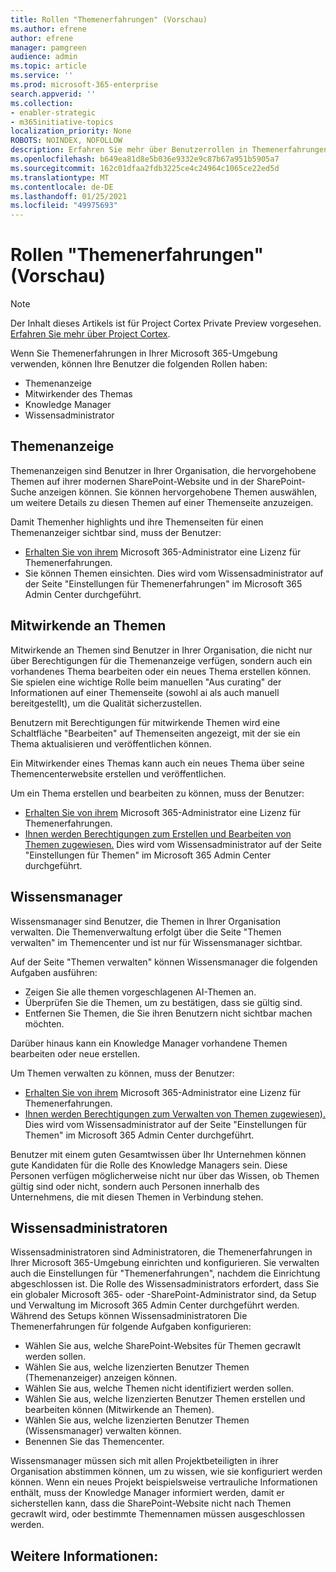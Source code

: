 ```yaml
---
title: Rollen "Themenerfahrungen" (Vorschau)
ms.author: efrene
author: efrene
manager: pamgreen
audience: admin
ms.topic: article
ms.service: ''
ms.prod: microsoft-365-enterprise
search.appverid: ''
ms.collection:
- enabler-strategic
- m365initiative-topics
localization_priority: None
ROBOTS: NOINDEX, NOFOLLOW
description: Erfahren Sie mehr über Benutzerrollen in Themenerfahrungen.
ms.openlocfilehash: b649ea81d8e5b036e9332e9c87b67a951b5905a7
ms.sourcegitcommit: 162c01dfaa2fdb3225ce4c24964c1065ce22ed5d
ms.translationtype: MT
ms.contentlocale: de-DE
ms.lasthandoff: 01/25/2021
ms.locfileid: "49975693"
---
```

# <a name="topic-experiences-roles-preview"></a>Rollen "Themenerfahrungen" (Vorschau)

> [!Note] 
> Der Inhalt dieses Artikels ist für Project Cortex Private Preview vorgesehen. [Erfahren Sie mehr über Project Cortex](https://aka.ms/projectcortex).


Wenn Sie Themenerfahrungen in Ihrer Microsoft 365-Umgebung verwenden, können Ihre Benutzer die folgenden Rollen haben:
-   Themenanzeige
-   Mitwirkender des Themas
-   Knowledge Manager
-   Wissensadministrator

## <a name="topic-viewer"></a>Themenanzeige

Themenanzeigen sind Benutzer in Ihrer Organisation, die hervorgehobene Themen auf ihrer modernen SharePoint-Website und in der SharePoint-Suche anzeigen können. Sie können hervorgehobene Themen auswählen, um weitere Details zu diesen Themen auf einer Themenseite anzuzeigen. 

Damit Themenher highlights und ihre Themenseiten für einen Themenanzeiger sichtbar sind, muss der Benutzer:
-   [Erhalten Sie von ihrem](https://docs.microsoft.com/microsoft-365/knowledge/set-up-topic-experiences#assign-licenses) Microsoft 365-Administrator eine Lizenz für Themenerfahrungen.
-   Sie können Themen einsichten. Dies wird vom Wissensadministrator auf der Seite "Einstellungen für Themenerfahrungen" im Microsoft 365 Admin Center durchgeführt.


## <a name="topic-contributors"></a>Mitwirkende an Themen

Mitwirkende an Themen sind Benutzer in Ihrer Organisation, die nicht nur über Berechtigungen für die Themenanzeige verfügen, sondern auch ein vorhandenes Thema bearbeiten oder ein neues Thema erstellen können. Sie spielen eine wichtige Rolle beim manuellen "Aus curating" der Informationen auf einer Themenseite (sowohl ai als auch manuell bereitgestellt), um die Qualität sicherzustellen.

Benutzern mit Berechtigungen für mitwirkende Themen wird eine Schaltfläche "Bearbeiten" auf Themenseiten angezeigt, mit der sie ein Thema aktualisieren und veröffentlichen können. 

Ein Mitwirkender eines Themas kann auch ein neues Thema über seine Themencenterwebsite erstellen und veröffentlichen.

Um ein Thema erstellen und bearbeiten zu können, muss der Benutzer:

-   [Erhalten Sie von ihrem](https://docs.microsoft.com/microsoft-365/knowledge/set-up-topic-experiences#assign-licenses) Microsoft 365-Administrator eine Lizenz für Themenerfahrungen.
-   [Ihnen werden Berechtigungen zum Erstellen und Bearbeiten von Themen zugewiesen.](https://docs.microsoft.com/microsoft-365/knowledge/topic-experiences-user-permissions#change-who-has-permissions-to-do-tasks-on-the-topic-center) Dies wird vom Wissensadministrator auf der Seite "Einstellungen für Themen" im Microsoft 365 Admin Center durchgeführt.

## <a name="knowledge-managers"></a>Wissensmanager

Wissensmanager sind Benutzer, die Themen in Ihrer Organisation verwalten.  Die Themenverwaltung erfolgt über die Seite "Themen verwalten" im Themencenter und ist nur für Wissensmanager sichtbar.

Auf der Seite "Themen verwalten" können Wissensmanager die folgenden Aufgaben ausführen:
-   Zeigen Sie alle themen vorgeschlagenen AI-Themen an.
-   Überprüfen Sie die Themen, um zu bestätigen, dass sie gültig sind.
-   Entfernen Sie Themen, die Sie ihren Benutzern nicht sichtbar machen möchten.


Darüber hinaus kann ein Knowledge Manager vorhandene Themen bearbeiten oder neue erstellen.

Um Themen verwalten zu können, muss der Benutzer:
-   [Erhalten Sie von ihrem](https://docs.microsoft.com/microsoft-365/knowledge/set-up-topic-experiences#assign-licenses) Microsoft 365-Administrator eine Lizenz für Themenerfahrungen.
-   [Ihnen werden Berechtigungen zum Verwalten von Themen zugewiesen).](https://docs.microsoft.com/microsoft-365/knowledge/topic-experiences-user-permissions#change-who-has-permissions-to-do-tasks-on-the-topic-center) Dies wird vom Wissensadministrator auf der Seite "Einstellungen für Themen" im Microsoft 365 Admin Center durchgeführt.

Benutzer mit einem guten Gesamtwissen über Ihr Unternehmen können gute Kandidaten für die Rolle des Knowledge Managers sein. Diese Personen verfügen möglicherweise nicht nur über das Wissen, ob Themen gültig sind oder nicht, sondern auch Personen innerhalb des Unternehmens, die mit diesen Themen in Verbindung stehen.


## <a name="knowledge-admins"></a>Wissensadministratoren

Wissensadministratoren sind Administratoren, die Themenerfahrungen in Ihrer Microsoft 365-Umgebung einrichten und konfigurieren. Sie verwalten auch die Einstellungen für "Themenerfahrungen", nachdem die Einrichtung abgeschlossen ist. Die Rolle des Wissensadministrators erfordert, dass Sie ein globaler Microsoft 365- oder -SharePoint-Administrator sind, da Setup und Verwaltung im Microsoft 365 Admin Center durchgeführt werden.
Während des Setups können Wissensadministratoren Die Themenerfahrungen für folgende Aufgaben konfigurieren:

-   Wählen Sie aus, welche SharePoint-Websites für Themen gecrawlt werden sollen.
-   Wählen Sie aus, welche lizenzierten Benutzer Themen (Themenanzeiger) anzeigen können.
-   Wählen Sie aus, welche Themen nicht identifiziert werden sollen.
-   Wählen Sie aus, welche lizenzierten Benutzer Themen erstellen und bearbeiten können (Mitwirkende an Themen).
-   Wählen Sie aus, welche lizenzierten Benutzer Themen (Wissensmanager) verwalten können.
-   Benennen Sie das Themencenter.

Wissensmanager müssen sich mit allen Projektbeteiligten in ihrer Organisation abstimmen können, um zu wissen, wie sie konfiguriert werden können. Wenn ein neues Projekt beispielsweise vertrauliche Informationen enthält, muss der Knowledge Manager informiert werden, damit er sicherstellen kann, dass die SharePoint-Website nicht nach Themen gecrawlt wird, oder bestimmte Themennamen müssen ausgeschlossen werden.


## <a name="see-also"></a>Weitere Informationen:


